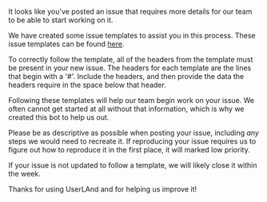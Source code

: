 It looks like you've posted an issue that requires more details for our team to be able to start
working on it.

We have created some issue templates to assist you in this process. These issue templates can be
found [here](https://github.com/likewu/MathLand/tree/master/.github/ISSUE_TEMPLATE).

To correctly follow the template, all of the headers from the template must be present in your
new issue. The headers for each template are the lines that begin with a '#'. Include the
headers, and then provide the data the headers require in the space below that header.

Following these templates will help our team begin work on your issue. We often cannot get started
at all without that information, which is why we created this bot to help us out.

Please be as descriptive as possible when posting your issue, including _any_ steps we would need
to recreate it. If reproducing your issue requires us to figure out how to reproduce it in the
first place, it will marked low priority.

If your issue is not updated to follow a template, we will likely close it within the week.

Thanks for using UserLAnd and for helping us improve it!
